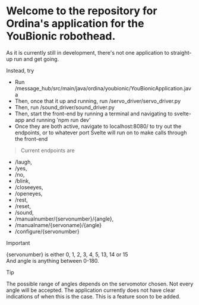 # Welcome to the repository for Ordina's application for the YouBionic robothead. <br>
As it is currently still in development, there's not one application to straight-up run and get going. <br>

Instead, try <br> 
* Run /message_hub/src/main/java/ordina/youbionic/YouBionicApplication.java 
* Then, once that it up and running, run /servo_driver/servo_driver.py
* Then, run /sound_driver/sound_driver.py
* Then, start the front-end by running a terminal and navigating to svelte-app and running 'npm run dev'
* Once they are both active, navigate to localhost:8080/ to try out the endpoints, or to whatever port Svelte will run on to make calls through the front-end


> Current endpoints are 

- /laugh, 
- /yes, 
- /no, 
- /blink,
- /closeeyes,
- /openeyes,
- /rest,
- /reset,
- /sound,
- /manualnumber/{servonumber}/{angle},
- /manualname/{servoname}/{angle}
- /configure/{servonumber}
>[!IMPORTANT]
> {servonumber} is either 0, 1, 2, 3, 4, 5, 13, 14 or 15 <br>
> And angle is anything between 0-180.

> [!TIP]
> The possible range of angles depends on the servomotor chosen. Not every angle will be accepted.
> The application currently does not have clear indications of when this is the case. This is a feature soon to be added.
